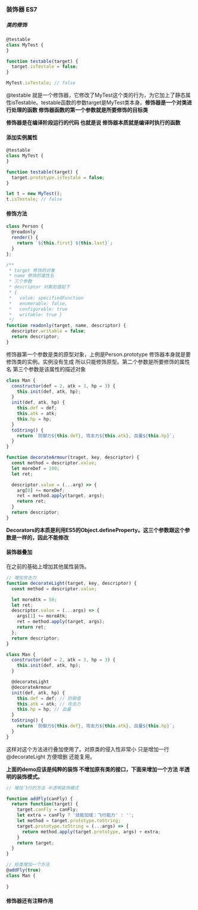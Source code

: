 ### 装饰器 ES7



##### 类的修饰

```javascript
@testable
class MyTest {
}

function testable(target) {
  target.isTestale = false;
}

MyTest.isTestale; // false
```



@testable 就是一个修饰器，它修改了MyTest这个类的行为，为它加上了静态属性isTestable。testable函数的参数target是MyTest类本身。**修饰器是一个对类进行处理的函数 修饰器函数的第一个参数就是所要修饰的目标类**



**修饰器是在编译阶段运行的代码 也就是说 修饰器本质就是编译时执行的函数**



#### 添加实例属性

```javascript
@testable
class MyTest {
}

function testable(target) {
  target.prototype.isTestale = false;
}

let t = new MyTest();
t.isTestale; // false

```



#### 修饰方法

```javascript
class Person {
  @readonly
  render() {
    return `${this.first} ${this.last}`;
  }
};

/**
 * target 修饰的对象
 * name 修饰的属性名
 * 三个参数 
 * descriptor 对象的值如下
 * {
 *   value: specifiedFunction
 *   enumerable: false,
 *   configurable: true
 *   writable: true }
 */ 
function readonly(target, name, descriptor) {
  descriptor.writable = false;
  return descriptor;
}
```

修饰器第一个参数是类的原型对象，上例是Person.prototype 修饰器本身就是要修饰类的实例。实例没有生成 所以只能修饰原型。第二个参数是所要修饰的属性名 第三个参数是该属性的描述对象



```javascript
class Man {
  constructor(def = 2, atk = 3, hp = 3) {
    this.init(def, atk, hp);
  }
  init(def, atk, hp) {
    this.def = def;
    this.atk = atk;
    this.hp = hp;
  }
  toString() {
    return `防御力${this.def}, 攻击力${this.atk}, 血量${this.hp}`;
  }
}

function decorateArmour(traget, key, descriptor) {
  const method = descriptor.value;
  let moreDef = 100;
  let ret;

  descriptor.value = (...arg) => {
    arg[0] += moreDef;
    ret = method.apply(target, args);
    return ret;
  }
  return descriptor;
}
```

**Decorators的本质是利用ES5的Object.defineProperty。这三个参数跟这个参数是一样的，因此不能修改**



#### 装饰器叠加

在之前的基础上增加其他属性装饰。

```javascript
// 增加攻击力
function decorateLight(target, key, descriptor) {
  const method = descriptor.value;

  let moreAtk = 50;
  let ret;
  descriptor.value = (...args) => {
    args[1] += moreAtk;
    ret = method.apply(target, args);
    return ret;
  };
  return descriptor;
}

class Man {
  constructor(def = 2, atk = 3, hp = 3) {
    this.init(def, atk, hp);
  }

  @decorateLight
  @decorateArmour
  init(def, atk, hp) {
    this.def = def; // 防御值
    this.atk = atk; // 攻击力
    this.hp = hp; // 血量
  }
  toString() {
    return `防御力${this.def}, 攻击力${this.atk}, 血量${this.hp}`;
  }
}
```

这样对这个方法进行叠加使用了。对原类的侵入性非常小 只是增加一行@decorateLight 方便增删 还能复用。



**上面的demo应该是纯粹的装饰 不增加原有类的接口，下面来增加一个方法 半透明的装饰模式。**

```javascript
// 增加飞行的方法 半透明装饰模式

function addFly(canFly) {
  return function(target) {
    target.canFly = canFly;
    let extra = canFly ? '技能加成：飞行能力' : '';
    let method = target.prototype.toString;
    target.prototype.toString = (...args) => {
      return method.apply(target.prototype, args) + extra;
    }
    return target;
  }
}

// 给类增加一个方法
@addFly(true)
class Man {
    
}
```



#### 修饰器还有注释作用



